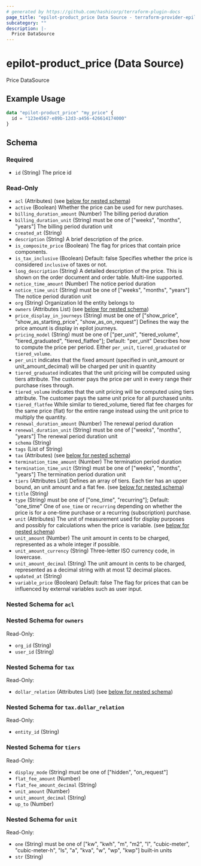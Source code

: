 ```yaml
---
# generated by https://github.com/hashicorp/terraform-plugin-docs
page_title: "epilot-product_price Data Source - terraform-provider-epilot-product"
subcategory: ""
description: |-
  Price DataSource
---
```


# epilot-product_price (Data Source)

Price DataSource

## Example Usage

```terraform
data "epilot-product_price" "my_price" {
  id = "123e4567-e89b-12d3-a456-426614174000"
}
```

<!-- schema generated by tfplugindocs -->
## Schema

### Required

- `id` (String) The price id

### Read-Only

- `acl` (Attributes) (see [below for nested schema](#nestedatt--acl))
- `active` (Boolean) Whether the price can be used for new purchases.
- `billing_duration_amount` (Number) The billing period duration
- `billing_duration_unit` (String) must be one of ["weeks", "months", "years"]
The billing period duration unit
- `created_at` (String)
- `description` (String) A brief description of the price.
- `is_composite_price` (Boolean) The flag for prices that contain price components.
- `is_tax_inclusive` (Boolean) Default: false
Specifies whether the price is considered `inclusive` of taxes or not.
- `long_description` (String) A detailed description of the price. This is shown on the order document and order table. Multi-line supported.
- `notice_time_amount` (Number) The notice period duration
- `notice_time_unit` (String) must be one of ["weeks", "months", "years"]
The notice period duration unit
- `org` (String) Organization Id the entity belongs to
- `owners` (Attributes List) (see [below for nested schema](#nestedatt--owners))
- `price_display_in_journeys` (String) must be one of ["show_price", "show_as_starting_price", "show_as_on_request"]
Defines the way the price amount is display in epilot journeys.
- `pricing_model` (String) must be one of ["per_unit", "tiered_volume", "tiered_graduated", "tiered_flatfee"]; Default: "per_unit"
Describes how to compute the price per period. Either `per_unit`, `tiered_graduated` or `tiered_volume`.
- `per_unit` indicates that the fixed amount (specified in unit_amount or unit_amount_decimal) will be charged per unit in quantity
- `tiered_graduated` indicates that the unit pricing will be computed using tiers attribute. The customer pays the price per unit in every range their purchase rises through.
- `tiered_volume` indicates that the unit pricing will be computed using tiers attribute. The customer pays the same unit price for all purchased units.
- `tiered_flatfee` While similar to tiered_volume, tiered flat fee charges for the same price (flat) for the entire range instead using the unit price to multiply the quantity.
- `renewal_duration_amount` (Number) The renewal period duration
- `renewal_duration_unit` (String) must be one of ["weeks", "months", "years"]
The renewal period duration unit
- `schema` (String)
- `tags` (List of String)
- `tax` (Attributes) (see [below for nested schema](#nestedatt--tax))
- `termination_time_amount` (Number) The termination period duration
- `termination_time_unit` (String) must be one of ["weeks", "months", "years"]
The termination period duration unit
- `tiers` (Attributes List) Defines an array of tiers. Each tier has an upper bound, an unit amount and a flat fee. (see [below for nested schema](#nestedatt--tiers))
- `title` (String)
- `type` (String) must be one of ["one_time", "recurring"]; Default: "one_time"
One of `one_time` or `recurring` depending on whether the price is for a one-time purchase or a recurring (subscription) purchase.
- `unit` (Attributes) The unit of measurement used for display purposes and possibly for calculations when the price is variable. (see [below for nested schema](#nestedatt--unit))
- `unit_amount` (Number) The unit amount in cents to be charged, represented as a whole integer if possible.
- `unit_amount_currency` (String) Three-letter ISO currency code, in lowercase.
- `unit_amount_decimal` (String) The unit amount in cents to be charged, represented as a decimal string with at most 12 decimal places.
- `updated_at` (String)
- `variable_price` (Boolean) Default: false
The flag for prices that can be influenced by external variables such as user input.

<a id="nestedatt--acl"></a>
### Nested Schema for `acl`


<a id="nestedatt--owners"></a>
### Nested Schema for `owners`

Read-Only:

- `org_id` (String)
- `user_id` (String)


<a id="nestedatt--tax"></a>
### Nested Schema for `tax`

Read-Only:

- `dollar_relation` (Attributes List) (see [below for nested schema](#nestedatt--tax--dollar_relation))

<a id="nestedatt--tax--dollar_relation"></a>
### Nested Schema for `tax.dollar_relation`

Read-Only:

- `entity_id` (String)



<a id="nestedatt--tiers"></a>
### Nested Schema for `tiers`

Read-Only:

- `display_mode` (String) must be one of ["hidden", "on_request"]
- `flat_fee_amount` (Number)
- `flat_fee_amount_decimal` (String)
- `unit_amount` (Number)
- `unit_amount_decimal` (String)
- `up_to` (Number)


<a id="nestedatt--unit"></a>
### Nested Schema for `unit`

Read-Only:

- `one` (String) must be one of ["kw", "kwh", "m", "m2", "l", "cubic-meter", "cubic-meter-h", "ls", "a", "kva", "w", "wp", "kwp"]
built-in units
- `str` (String)


